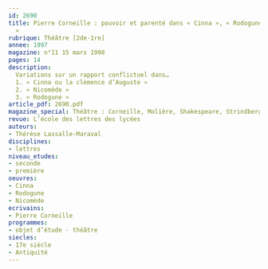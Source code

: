 ```yaml
---
id: 2690
title: Pierre Corneille : pouvoir et parenté dans « Cinna », « Rodogune » et « Nicomède
  »
rubrique: Théâtre [2de-1re]
annee: 1997
magazine: n°11 15 mars 1998
pages: 14
description: 
  Variations sur un rapport conflictuel dans…
  1. « Cinna ou la clémence d’Auguste »
  2. « Nicomède »
  3. « Rodogune »
article_pdf: 2690.pdf
magazine_special: Théâtre : Corneille, Molière, Shakespeare, Strindberg
revue: L’école des lettres des lycées
auteurs:
- Thérèse Lassalle-Maraval
disciplines:
- lettres
niveau_etudes:
- seconde
- première
oeuvres:
- Cinna
- Rodogune
- Nicomède
ecrivains:
- Pierre Corneille
programmes:
- objet d’étude - théâtre
siecles:
- 17e siècle
- Antiquité
---
```

